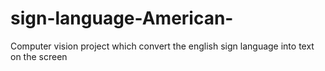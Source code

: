 # sign-language-American-
Computer vision project which convert the english sign language into text  on the screen
